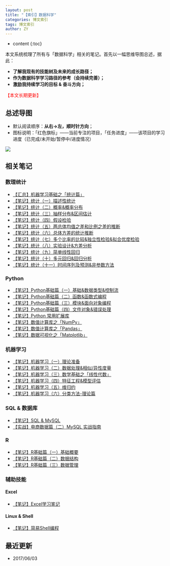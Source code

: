 ```yaml
---
layout: post
title: "【索引】数据科学"
categories: 博文索引
tags: 博文索引
author: ZY
---
```


* content
{:toc}

本文系统梳理了所有与「数据科学」相关的笔记。首先以一幅思维导图总述，据此：
* **了解我现有的技能树及未来的成长路径；**
* **作为数据科学学习路径的参考（会持续完善）；**
* **激励我持续学习的目标 & 奋斗方向；**

<font color="red">【本文长期更新】</font>






## 总述导图

* 默认阅读顺序：**从右→左，顺时针方向**；
* 图标说明：「红色旗标」——当前专注的项目，「任务进度」——该项目的学习进度（已完成/未开始/暂停中/进度情况）

![](https://raw.githubusercontent.com/woaielf/woaielf.github.io/master/_posts/Pic/1609/160911-1.png)

## 相关笔记
### 数理统计
* [【汇总】机器学习基础之「统计篇」](https://woaielf.github.io/2017/03/20/sta-all/)
* [【笔记】统计（一）描述性统计](https://woaielf.github.io/2016/12/21/sta-1/)
* [【笔记】统计（二）概率&概率分布](https://woaielf.github.io/2016/12/23/sta-2/)
* [【笔记】统计（三）抽样分布&区间估计](https://woaielf.github.io/2016/12/25/sta-3/)
* [【笔记】统计（四）假设检验](https://woaielf.github.io/2016/12/26/sta-4/)
* [【笔记】统计（五）两总体均值之差和比例之差的推断](https://woaielf.github.io/2016/12/27/sta-5/)
* [【笔记】统计（六）总体方差的统计推断](https://woaielf.github.io/2017/01/02/sta-6/)
* [【笔记】统计（七）多个比率的比较&独立性检验&拟合优度检验](https://woaielf.github.io/2017/01/03/sta-7/)
* [【笔记】统计（八）实验设计&方差分析](https://woaielf.github.io/2017/01/06/sta-8/)
* [【笔记】统计（九）简单线性回归](https://woaielf.github.io/2017/02/14/sl-regression/)
* [【笔记】统计（十）多元回归&回归分析](https://woaielf.github.io/2017/02/17/regression-2/)
* [【笔记】统计（十一）时间序列及预测&非参数方法](https://woaielf.github.io/2017/02/20/none-para/)

### Python
* [【笔记】Python基础篇（一）基础&数据类型&控制流](https://woaielf.github.io/2016/12/03/python-basic-1/)
* [【笔记】Python基础篇（二）函数&函数式编程](https://woaielf.github.io/2016/12/05/python-basic-2/)
* [【笔记】Python基础篇（三）模块&面向对象编程](https://woaielf.github.io/2016/12/07/python-basic-3/)
* [【笔记】Python基础篇（四）文件对象&错误处理](https://woaielf.github.io/2016/12/08/python-basic-4/)
* [【笔记】Python 常用扩展库](https://woaielf.github.io/2017/05/12/lib-1/)
* [【笔记】数值计算库之「NumPy」](https://woaielf.github.io/2017/04/15/numpy/)
* [【笔记】数值计算库之「Pandas」](https://woaielf.github.io/2017/04/22/Pandas/)
* [【笔记】数据可视化之「Matplotlib」](https://woaielf.github.io/2017/04/27/matplotlib/)


### 机器学习
* [【笔记】机器学习（一）理论准备](https://woaielf.github.io/2017/03/15/dm-1/)
* [【笔记】机器学习（二）数据处理&相似/异性度量](https://woaielf.github.io/2017/03/17/dm-2/)
* [【笔记】机器学习（三）数学基础之「线性代数」](https://woaielf.github.io/2017/03/25/dm-3/)
* [【笔记】机器学习（四）特征工程&模型评估](https://woaielf.github.io/2017/03/30/dm-4/)
* [【笔记】机器学习（五）维归约](https://woaielf.github.io/2017/03/31/dm-5/)
* [【笔记】机器学习（六）分类方法-理论篇](https://woaielf.github.io/2017/04/06/dm-6/)

### SQL & 数据库
* [【笔记】SQL & MySQL](https://woaielf.github.io/2017/05/04/sql/)
* [【实战】电商数据篇（二）MySQL 实战指南](https://woaielf.github.io/2017/05/25/jdata-mysql/)

### R
* [【笔记】R基础篇（一）基础概要](https://woaielf.github.io/2016/09/15/R-basic-1/)
* [【笔记】R基础篇（二）数据结构](https://woaielf.github.io/2016/12/10/R-basic-2/)
* [【笔记】R基础篇（三）数据管理](https://woaielf.github.io/2016/12/11/R-basic-3/)


### 辅助技能

#### Excel
* [【笔记】Excel学习笔记](https://woaielf.github.io/2016/11/08/excel/)

#### Linux & Shell
* [【笔记】简易Shell编程](https://woaielf.github.io/2016/12/15/shell/)

## 最近更新
- 2017/06/03



